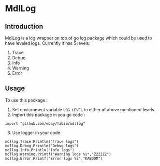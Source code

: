 # MdlLog

## Introduction

MdlLog is a log wrapper on top of go log package which could be used to have
leveled logs. Currently it has 5 levels:

1. Trace
2. Debug
3. Info
4. Warning
5. Error


## Usage

To use this package :

1. Set enviornment variable `LOG_LEVEL` to either of above mentioned levels.
2. Import this package in you go code :

```
import "github.com/ebay/fabio/mdllog"
```

3. Use logger in your code

```
mdllog.Trace.Println("Trace logs")
mdllog.Debug.Println("Debug logs")
mdllog.Info.Println("Info logs")
mdllog.Warning.Printf("Warning logs %s","ZZZZZZ")
mdllog.Error.Printf("Error logs %s","KABOOM")
```
